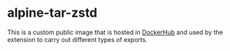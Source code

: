 # alpine-tar-zstd

This is a custom public image that is hosted in [DockerHub](https://hub.docker.com/repository/docker/felipecruz/alpine-tar-zstd) and used by the extension to carry out different types of exports.
